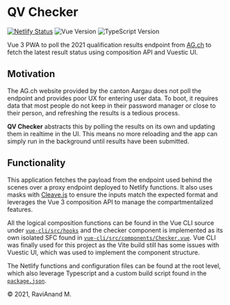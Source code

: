 # QV Checker

[![Netlify Status](https://api.netlify.com/api/v1/badges/0b995ace-f64e-40e5-8f13-528ed6d9d39c/deploy-status)](https://app.netlify.com/sites/qv-checker/deploys)
![Vue Version](https://img.shields.io/badge/Vue-3.0-4FC08D?style=flat&logo=vue.js)
![TypeScript Version](https://img.shields.io/badge/TypeScript-4.1-3178C6?style=flat&logo=typescript)

Vue 3 PWA to poll the 2021 qualification results endpoint from [AG.ch](https://www.ag.ch/app/qvserviceapi/services/qv_info/swagger/docs/v1) to fetch the latest result status using composition API and Vuestic UI.

## Motivation

The AG.ch website provided by the canton Aargau does not poll the endpoint and provides poor UX for entering user data. To boot, it requires data that most people do not keep in their password manager or close to their person, and refreshing the results is a tedious process.

**QV Checker** abstracts this by polling the results on its own and updating them in realtime in the UI. This means no more reloading and the app can simply run in the background until results have been submitted.

## Functionality

This application fetches the payload from the endpoint used behind the scenes over a proxy endpoint deployed to Netlify functions. It also uses masks with [Cleave.js](https://nosir.github.io/cleave.js/) to ensure the inputs match the expected format and leverages the Vue 3 composition API to manage the compartmentalized features.

All the logical composition functions can be found in the Vue CLI source under [`vue-cli/src/hooks`](./vue-cli/src/hooks) and the checker component is implemented as its own isolated SFC found in [`vue-cli/src/components/Checker.vue`](./vue-cli/src/components/Checker.vue). Vue CLI was finally used for this project as the Vite build still has some issues with Vuestic UI, which was used to implement the component structure.

The Netlify functions and configuration files can be found at the root level, which also leverage Typescript and a custom build script found in the [`package.json`](./package.json).

© 2021, RaviAnand M.

